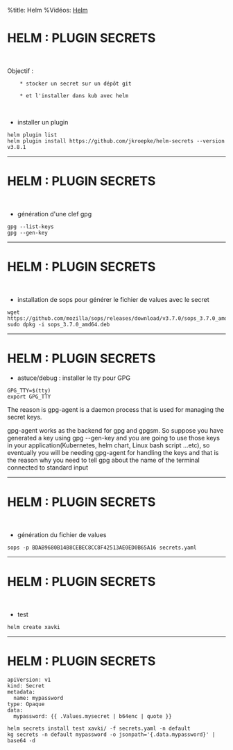 %title: Helm
%Vidéos: [Helm]()


# HELM : PLUGIN SECRETS

<br>

Objectif :

		* stocker un secret sur un dépôt git

		* et l'installer dans kub avec helm

<br>

* installer un plugin

```
helm plugin list
helm plugin install https://github.com/jkroepke/helm-secrets --version v3.8.1
```

----------------------------------------------------------------------------

# HELM : PLUGIN SECRETS


<br>

* génération d'une clef gpg

```
gpg --list-keys
gpg --gen-key
```

----------------------------------------------------------------------------

# HELM : PLUGIN SECRETS

<br>

* installation de sops pour générer le fichier de values avec le secret

```
wget https://github.com/mozilla/sops/releases/download/v3.7.0/sops_3.7.0_amd64.deb
sudo dpkg -i sops_3.7.0_amd64.deb
```

----------------------------------------------------------------------------

# HELM : PLUGIN SECRETS

* astuce/debug : installer le tty pour GPG

```
GPG_TTY=$(tty)
export GPG_TTY
```

The reason is gpg-agent is a daemon process that is used for managing the secret keys.

gpg-agent works as the backend for gpg and gpgsm. So suppose you have generated a key using gpg --gen-key and you are going to use those keys in your application(Kubernetes, helm chart, Linux bash script …etc), so eventually you will be needing gpg-agent for handling the keys and that is the reason why you need to tell gpg about the name of the terminal connected to standard input

----------------------------------------------------------------------------

# HELM : PLUGIN SECRETS


<br>

* génération du fichier de values

```
sops -p BDAB9680B14B8CEBEC8CC8F42513AE0ED0B65A16 secrets.yaml
```

----------------------------------------------------------------------------

# HELM : PLUGIN SECRETS

<br>

* test

```
helm create xavki
```

----------------------------------------------------------------------------

# HELM : PLUGIN SECRETS

```
apiVersion: v1
kind: Secret
metadata:
  name: mypassword
type: Opaque
data:
  mypassword: {{ .Values.mysecret | b64enc | quote }}
```

```
helm secrets install test xavki/ -f secrets.yaml -n default
kg secrets -n default mypassword -o jsonpath='{.data.mypassword}' | base64 -d
```
